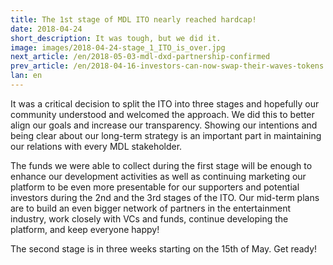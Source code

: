```yaml
---
title: The 1st stage of MDL ITO nearly reached hardcap!
date: 2018-04-24
short_description: It was tough, but we did it.
image: images/2018-04-24-stage_1_ITO_is_over.jpg
next_article: /en/2018-05-03-mdl-dxd-partnership-confirmed
prev_article: /en/2018-04-16-investors-can-now-swap-their-waves-tokens
lan: en
---
```



It was a critical decision to split the ITO into three stages and hopefully our community understood and welcomed the approach.
We did this to better align our goals and increase our transparency. Showing our intentions and being clear about our long-term strategy is an important part in maintaining our relations with every MDL stakeholder.

The funds we were able to collect during the first stage will be enough to enhance our development activities as well as continuing marketing our platform to be even more presentable for our supporters and potential investors during the 2nd and the 3rd stages of the ITO. Our mid-term plans are to build an even bigger network of partners in the entertainment industry, work closely with VCs and funds, continue developing the platform, and keep everyone happy!

The second stage is in three weeks starting on the 15th of May. Get ready!

